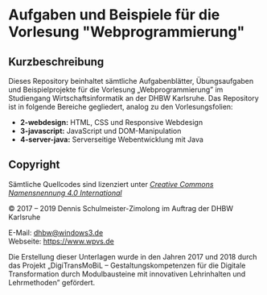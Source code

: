 Aufgaben und Beispiele für die Vorlesung "Webprogrammierung"
============================================================

Kurzbeschreibung
----------------

Dieses Repository beinhaltet sämtliche Aufgabenblätter, Übungsaufgaben und
Beispielprojekte für die Vorlesung „Webprogrammierung” im Studiengang
Wirtschaftsinformatik an der DHBW Karlsruhe. Das Repository ist in folgende
Bereiche gegliedert, analog zu den Vorlesungsfolien:

 * **2-webdesign:** HTML, CSS und Responsive Webdesign
 * **3-javascript:** JavaScript und DOM-Manipulation
 * **4-server-java:** Serverseitige Webentwicklung mit Java

Copyright
---------

Sämtliche Quellcodes sind lizenziert unter
[_Creative Commons Namensnennung 4.0 International_](http://creativecommons.org/licenses/by/4.0/)

© 2017 – 2019 Dennis Schulmeister-Zimolong im Auftrag der DHBW Karlsruhe <br/>

E-Mail: [dhbw@windows3.de](mailto:dhbw@windows3.de) <br/>
Webseite: https://www.wpvs.de

Die Erstellung dieser Unterlagen wurde in den Jahren 2017 und 2018 durch
das Projekt „DigiTransMoBiL – Gestaltungskompetenzen für die Digitale
Transformation durch Modulbausteine mit innovativen Lehrinhalten und
Lehrmethoden” gefördert.

